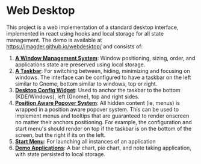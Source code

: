 # Web Desktop
This project is a web implementation of a standard desktop interface, implemented in react using hooks and local storage 
for all state management.  The demo is available at https://jmagder.github.io/webdesktop/ and consists of:

1. **[A Window Management System](https://github.com/jmagder/desktop/tree/main/src/widgets/window)**: Window positioning, sizing, order, and applications state are preserved using local storage.
1. **[A Taskbar](https://github.com/jmagder/desktop/tree/main/src/widgets/taskbar)**: For switching between, hiding, minimizing and focusing on windows.  The interface can be configured to have a taskbar on the left similar to Gnome, bottom similar to windows, top or right.
1. **[Desktop Config Widget](https://github.com/jmagder/desktop/tree/main/src/widgets/Configuration)**: Used to anchor the taskbar to the bottom (KDE/Windows), left (Gnome), top and right sides.
1. **[Position Aware Popover System](https://github.com/jmagder/desktop/tree/main/src/widgets/Popover)**: All hidden content (ie, menus) is wrapped in a position aware popover system.  This can be used to implement menus and tooltips that are guaranteed to render onscreen no matter their anchors positioning.  For example, the configuration and start menu's should render on top if the taskbar is on the bottom of the screen, but the right if its on the left.  
1. **[Start Menu](https://github.com/jmagder/desktop/tree/main/src/widgets/Menu)**: For launching all instances of an application
1. **[Demo Applications](https://github.com/jmagder/desktop/tree/main/src/Apps)**: A bar chart, pie chart, and note taking application, with state persisted to local storage.  
